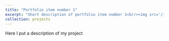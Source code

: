 ```yaml
---
title: "Portfolio item number 1"
excerpt: "Short description of portfolio item number 1<br/><img src='/images/500x300.png'>"
collection: projects
---
```


Here I put a description of my project
